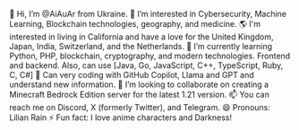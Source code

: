 👋 Hi, I’m @AiAuAr from Ukraine.
👀 I’m interested in Cybersecurity, Machine Learning, Blockchain technologies, geography, and medicine.
🌎 I'm interested in living in California and have a love for the United Kingdom, Japan, India, Switzerland, and the Netherlands.
🌱 I’m currently learning Python, PHP, blockchain, cryptography, and modern technologies. Frontend and backend. Also, can use [Java, Go, JavaScript, C++, TypeScript, Ruby, C, C#]
🚀 Can very coding with GitHub Copilot, Llama and GPT and understand new information.
💞️ I’m looking to collaborate on creating a Minecraft Bedrock Edition server for the latest 1.21 version.
📫 You can reach me on Discord, X (formerly Twitter), and Telegram.
😄 Pronouns: Lilian Rain
⚡ Fun fact: I love anime characters and Darkness!
